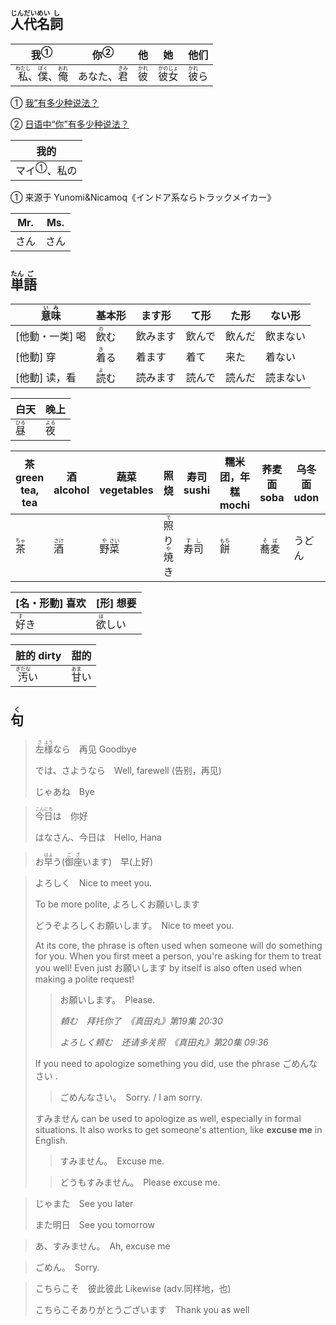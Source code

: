 ## <ruby><rb>人</rb><rt>じん</rt></ruby><ruby><rb>代</rb><rt>だい</rt></ruby><ruby><rb>名</rb><rt>めい</rt></ruby><ruby><rb>詞</rb><rt>し</rt></ruby>

| <a>我</a><sup>①</sup>                                        | <a>你</a><sup>②</sup>                | 他                                    | 她                                          | 他们                                    |
| ------------------------------------------------------------ | ------------------------------------ | ------------------------------------- | ------------------------------------------- | --------------------------------------- |
| <ruby><rb>私</rb><rt>わたし</rt></ruby>、<ruby>僕<rt>ぼく</rt></ruby>、<ruby>俺<rt>おれ</rt></ruby> | あなた、<ruby>君<rt>きみ</rt></ruby> | <ruby><rb>彼</rb><rt>かれ</rt></ruby> | <ruby><rb>彼女</rb><rt>かのじょ</rt></ruby> | <ruby><rb>彼</rb><rt>かれ</rt></ruby>ら |

① [我”有多少种说法？](https://zhuanlan.zhihu.com/p/465315499#:~:text=%E6%97%A5%E8%AF%AD%E4%B8%AD%E6%9C%80%E5%B8%B8%E7%94%A8%E7%9A%84%20%E2%80%9C%E6%88%91%E2%80%9D%3A%20%E6%95%AC%E8%AF%AD%E4%B8%8E%E6%97%A5%E5%B8%B8%E8%AF%AD%20%E8%AE%A9%E6%88%91%E4%BB%AC%E6%9D%A5%E7%9C%8B%E7%9C%8B%E6%97%A5%E8%AF%AD%E4%B8%AD%E4%BB%A3%E8%AF%8D%E2%80%9C%E6%88%91%E2%80%9D%E6%9C%80%E5%B8%B8%E7%94%A8%E7%9A%84%E5%BD%A2%E5%BC%8F%3A%20%E7%A7%81,%28%E3%82%8F%E3%81%9F%E3%81%97%29%E3%80%81%E7%A7%81%20%28%E3%82%8F%E3%81%9F%E3%81%8F%E3%81%97%29%E3%80%81%E5%83%95%20%28%E3%81%BC%E3%81%8F%29%E3%80%81%E7%A7%81%20%28%E3%81%82%E3%81%9F%E3%81%97%29%E3%80%81%E8%87%AA%E5%88%86%20%28%E3%81%98%E3%81%B6%E3%82%93%29%E4%B8%8E%E4%BF%BA%20%28%E3%81%8A%E3%82%8C%29%E3%80%82 '知乎：“我”有多少种说法？')  

② [日语中“你”有多少种说法？](https://www.zhihu.com/question/46121806 '知乎：日语中“你”有多少种说法？')

| 我的                          |
| ----------------------------- |
| <a>マイ</a><sup>①</sup>、私の |

① 来源于 Yunomi&Nicamoq《インドア系ならトラックメイカー》

| Mr.  | Ms.  |
| ---- | ---- |
| さん | さん |



## <ruby>単<rt>たん</rt>語<rt>ご</rt></ruby>

| <ruby>意<rt>い</rt>味<rt>み</rt></ruby> | 基本形                       | ます形   | て形   | た形   | ない形   |
| --------------------------------------- | ---------------------------- | -------- | ------ | ------ | -------- |
| [他動・一类] 喝                         | <ruby>飲<rt>の</rt>む</ruby> | 飲みます | 飲んで | 飲んだ | 飲まない |
| [他動] 穿                               | <ruby>着<rt>き</rt>る</ruby> | 着ます   | 着て   | 来た   | 着ない   |
| [他動] 读，看                           | <ruby>読<rt>よ</rt>む</ruby> | 読みます | 読んで | 読んだ | 読まない |

| 白天                                 | 晚上                                 |
| ---------------------------------- | ---------------------------------- |
| <ruby><rb>昼</rb><rt>ひる</rt></ruby> | <ruby><rb>夜</rb><rt>よる</rt></ruby> |

| 茶 green tea, tea            | 酒 alcohol                   | 蔬菜 vegetables                                              | 照烧                                                         | 寿司 sushi                              | 糯米团，年糕 mochi           | 荞麦面 soba                             | 乌冬面 udon | 豆腐 tofu                                 | 苹果 apple                                |
| ---------------------------- | ---------------------------- | ------------------------------------------------------------ | ------------------------------------------------------------ | --------------------------------------- | ---------------------------- | --------------------------------------- | ----------- | ----------------------------------------- | ----------------------------------------- |
| <ruby>茶<rt>ちゃ</rt></ruby> | <ruby>酒<rt>さけ</rt></ruby> | <ruby><rb>野</rb><rt>や</rt></ruby><ruby><rb>菜</rb><rt>さい</rt></ruby> | <ruby>照<rt>て</rt>り<rt></rt>焼<rt>や</rt>き<rt></rt></ruby> | <ruby>寿<rt>す</rt>司<rt>し</rt></ruby> | <ruby>餅<rt>もち</rt></ruby> | <ruby>蕎<rt>そ</rt>麦<rt>ば</rt></ruby> | うどん      | <ruby>豆<rt>とう</rt>腐<rt>ふ</rt></ruby> | <ruby>林<rt>りん</rt>檎<rt>ご</rt></ruby> |

| [名・形動] 喜欢                       | [形] 想要                               |
| ------------------------------------- | --------------------------------------- |
| <ruby><rb>好</rb><rt>す</rt></ruby>き | <ruby><rb>欲</rb><rt>ほ</rt></ruby>しい |

| 脏的 dirty                                | 甜的                                    |
| ----------------------------------------- | --------------------------------------- |
| <ruby><rb>汚</rb><rt>きたな</rt></ruby>い | <ruby><rb>甘</rb><rt>あま</rt></ruby>い |



## <ruby><rb>句</rb><rt>く</rt></ruby>

> <ruby>左<rt>さ</rt>様<rt>よう</rt>なら</ruby>　再见 Goodbye
>
> では、さようなら　Well, farewell (告别，再见)
>
> じゃあね　Bye
>

> <ruby>今<rt>こん</rt>日<rt>にち</rt>は</ruby>　你好
>
> はなさん、今日は　Hello, Hana
>

> お<ruby>早<rt>はよ</rt>う</ruby>(<ruby>御<rt>ご</rt>座<rt>ざ</rt></ruby>います)　早(上好)
> 

> よろしく　Nice to meet you.
>
> To be more polite, よろしくお願いします
>
> どうぞよろしくお願いします。　Nice to meet you.
>
> 
>
> At its core, the phrase is often used when someone will do something for you. When you first meet a person, you're asking for them to treat you well! Even just お願いします by itself is also often used when making a polite request!
>
> > お願いします。　Please.
> >
> > *頼む　拜托你了　《真田丸》第19集 20:30*
> >
> > *よろしく頼む　还请多关照　《真田丸》第20集 09:36*
>
> 
>
> If you need to apologize something you did, use the phrase ごめんなさい .
>
> > ごめんなさい。　Sorry. / I am sorry.
>
> 
>
> すみません can be used to apologize as well, especially in formal situations. It also works to get someone's attention, like **excuse me** in English.
>
> > すみません。　Excuse me.
>
> > どうもすみません。　Please excuse me.

> じゃまた　See you later
>
> また明日　See you tomorrow
>

> あ、すみません。　Ah, excuse me
>

> ごめん。　Sorry.

> こちらこそ　彼此彼此 Likewise (adv.同样地，也)
>
> こちらこそありがとうございます　Thank you as well
